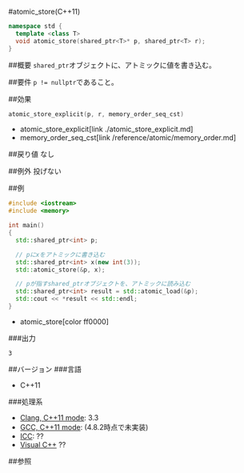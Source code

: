 #atomic_store(C++11)
```cpp
namespace std {
  template <class T>
  void atomic_store(shared_ptr<T>* p, shared_ptr<T> r);
}
```

##概要
`shared_ptr`オブジェクトに、アトミックに値を書き込む。


##要件
`p != nullptr`であること。


##効果
```cpp
atomic_store_explicit(p, r, memory_order_seq_cst)
```
* atomic_store_explicit[link ./atomic_store_explicit.md]
* memory_order_seq_cst[link /reference/atomic/memory_order.md]


##戻り値
なし


##例外
投げない


##例
```cpp
#include <iostream>
#include <memory>

int main()
{
  std::shared_ptr<int> p;

  // pにxをアトミックに書き込む
  std::shared_ptr<int> x(new int(3));
  std::atomic_store(&p, x);

  // pが指すshared_ptrオブジェクトを、アトミックに読み込む
  std::shared_ptr<int> result = std::atomic_load(&p);
  std::cout << *result << std::endl;
}
```
* atomic_store[color ff0000]


###出力
```
3
```


##バージョン
###言語
- C++11

###処理系
- [Clang, C++11 mode](/implementation#clang.md): 3.3
- [GCC, C++11 mode](/implementation#gcc.md): (4.8.2時点で未実装)
- [ICC](/implementation#icc.md): ??
- [Visual C++](/implementation#visual_cpp.md) ??


##参照


